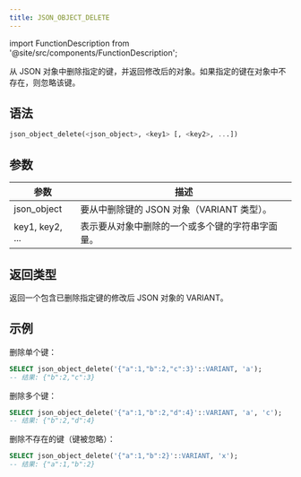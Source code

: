```yaml
---
title: JSON_OBJECT_DELETE
---
```

import FunctionDescription from '@site/src/components/FunctionDescription';

<FunctionDescription description="引入或更新: v1.2.650"/>

从 JSON 对象中删除指定的键，并返回修改后的对象。如果指定的键在对象中不存在，则忽略该键。

## 语法

```sql
json_object_delete(<json_object>, <key1> [, <key2>, ...])
```

## 参数

| 参数        | 描述               |
|-----------|------------------|
| json_object | 要从中删除键的 JSON 对象（VARIANT 类型）。 |
| key1, key2, ... | 表示要从对象中删除的一个或多个键的字符串字面量。 |

## 返回类型

返回一个包含已删除指定键的修改后 JSON 对象的 VARIANT。

## 示例

删除单个键：
```sql
SELECT json_object_delete('{"a":1,"b":2,"c":3}'::VARIANT, 'a');
-- 结果: {"b":2,"c":3}
```

删除多个键：
```sql
SELECT json_object_delete('{"a":1,"b":2,"d":4}'::VARIANT, 'a', 'c');
-- 结果: {"b":2,"d":4}
```

删除不存在的键（键被忽略）：
```sql
SELECT json_object_delete('{"a":1,"b":2}'::VARIANT, 'x');
-- 结果: {"a":1,"b":2}
```